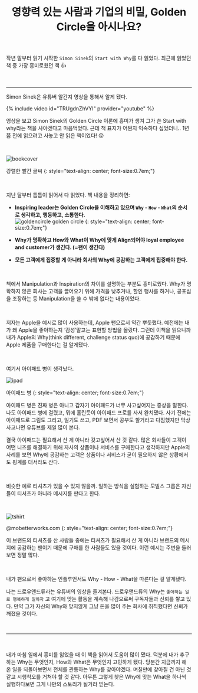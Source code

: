 ﻿---
title: "영향력 있는 사람과 기업의 비밀, Golden Circle을 아시나요?"
excerpt: "Simon Sinek의 Start with Why를 읽고 쓴 글입니다."
categories: essay
tags: simonsinek startwithwhy
---

작년 말부터 읽기 시작한 `Simon Sinek`의 `Start with Why`를 다 읽었다. 최근에 읽었던 책 중 가장 흥미로웠던 책 👍

<br>

---

Simon Sinek은 유튜버 알간지 영상을 통해서 알게 됐다. 

{% include video id="TRUgdnZhVYI" provider="youtube" %}

영상을 보고 Simon Sinek의 Golden Circle 이론에 흥미가 생겨 그가 쓴 Start with why라는 책을 사야겠다고 마음먹었다. 근데 책 표지가 어쩐지 익숙하다 싶었더니.. 1년쯤 전에 읽으려고 사놓고 안 읽은 책이었다! 😲 

<br>


![bookcover](https://jiwonpp.github.io/assets/img/post_img/220202_bookcover.jpg)

강렬한 빨간 글씨
{: style="text-align: center; font-size:0.7em;"}

<br>


지난 달부터 틈틈이 읽어서 다 읽었다. 책 내용을 정리하면: 

- **Inspiring leader는 Golden Circle을 이해하고 있으며 `Why` - `How` - `What`의 순서로 생각하고, 행동하고, 소통한다.** <br> ![goldencircle](https://jiwonpp.github.io/assets/img/post_img/220202_goldencircle.jpg)
golden circle
{: style="text-align: center; font-size:0.7em;"}

- **Why가 명확하고 How와 What이 Why에 맞게 Align되어야 loyal employee and customer가 생긴다. (=팬이 생긴다)**
- **모든 고객에게 집중할 게 아니라 회사의 Why에 공감하는 고객에게 집중해야 한다.**

<br>


책에서 Manipulation과 Inspiration의 차이를 설명하는 부분도 흥미로웠다. Why가 명확하지 않은 회사는 고객을 끌어오기 위해 가격을 낮추거나, 할인 행사를 하거나, 공포심을 조장하는 등 Manipulation을 쓸 수 밖에 없다는 내용이었다. 

<br>


저자는 Apple을 예시로 많이 사용하는데, Apple 팬으로서 약간 뿌듯했다. 예전에는 내가 왜 Apple을 좋아하는지 ‘감성’말고는 표현할 방법을 몰랐다. 그런데 이책을 읽으니까 내가 Apple의 Why(think different, challenge status quo)에 공감하기 때문에 Apple 제품을 구매한다는 걸 알게됐다. 

<br>

여기서 아이패드 병이 생각났다. 

![ipad](https://jiwonpp.github.io/assets/img/post_img/220202_ipad.jpeg)

아이패드 병
{: style="text-align: center; font-size:0.7em;"}

아이패드 병은 진짜 병은 아니고 갑자기 아이패드가 너무 사고싶어지는 증상을 말한다. 나도 아이패드 병에 걸렸고, 뭐에 홀린듯이 아이패드 프로를 사서 완치됐다. 사기 전에는 아이패드로 그림도 그리고, 일기도 쓰고, PDF 보면서 공부도 할거라고 다짐했지만 막상 사고나면 유튜브를 제일 많이 본다. 

결국 아이패드는 필요해서 산 게 아니라 갖고싶어서 산 것 같다. 많은 회사들이 고객이 어떤 니즈를 해결하기 위해 자사의 상품이나 서비스를 구매한다고 생각하지만 Apple의 사례를 보면 Why에 공감하는 고객은 상품이나 서비스가 굳이 필요하지 않은 상황에서도 핑계를 대서라도 산다. 

<br>


비슷한 예로 티셔츠가 있을 수 있지 않을까. 일하는 방식을 실험하는 모빌스 그룹은 자신들이 티셔츠가 아니라 메시지를 판다고 한다. 

<br>

![tshirt](https://jiwonpp.github.io/assets/img/post_img/220202_tshirt.png)

@mobetterworks.com
{: style="text-align: center; font-size:0.7em;"}

이 브랜드의 티셔츠를 산 사람들 중에는 티셔츠가 필요해서 산 게 아니라 브랜드의 메시지에 공감하는 팬이기 때문에 구매를 한 사람들도 있을 것이다. 이런 예시는 주변을 둘러보면 정말 많다. 


<br>

내가 팬으로서 좋아하는 인플루언서도 Why - How - What을 따른다는 걸 알게됐다. 

나는 드로우앤드류라는 유튜버의 영상을 즐겨본다. 드로우앤드류의 Why는 `좋아하는 일로 행복하게 일하자` 고 여기에 맞는 활동을 계속해 나감으로써 구독자들과 신뢰를 쌓고 있다. 만약 그가 자신의 Why와 맞지않게 그냥 돈을 많이 주는 회사에 취직했다면 신뢰가 깨졌을 것이다. 

<br>


---
<br>

내가 마침 일에서 흥미를 잃었을 때 이 책을 읽어서 도움이 많이 됐다. 덕분에 내가 추구하는 Why는 무엇인지, How와 What은 무엇인지 고민하게 됐다. 당분간 지금까지 해 온 일을 되돌아보면서 전체를 관통하는 Why를 찾아야겠다. 며칠만에 찾아질 건 아닌 것 같고 시행착오를 거쳐야 할 것 같다. 아무튼 그렇게 찾은 Why에 맞는 What을 하나씩 실행하다보면 그게 나만의 스토리가 될거라 믿는다.

<br>